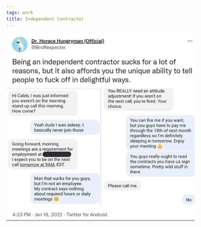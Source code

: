```yaml
---
tags: work
title: Independent Contractor
---
```


![notshowingup.png](https://raw.githubusercontent.com/muneer78/muneer78.github.io/master/images/notshowingup.png)
